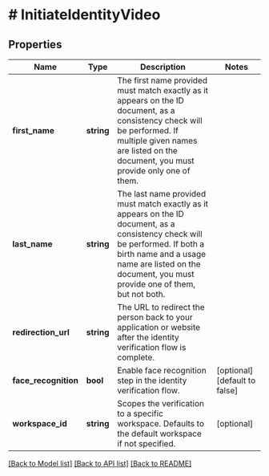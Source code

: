 # # InitiateIdentityVideo

## Properties

Name | Type | Description | Notes
------------ | ------------- | ------------- | -------------
**first_name** | **string** | The first name provided must match exactly as it appears on the ID document, as a consistency check will be performed. If multiple given names are listed on the document, you must provide only one of them. |
**last_name** | **string** | The last name provided must match exactly as it appears on the ID document, as a consistency check will be performed. If both a birth name and a usage name are listed on the document, you must provide one of them, but not both. |
**redirection_url** | **string** | The URL to redirect the person back to your application or website after the identity verification flow is complete. |
**face_recognition** | **bool** | Enable face recognition step in the identity verification flow. | [optional] [default to false]
**workspace_id** | **string** | Scopes the verification to a specific workspace. Defaults to the default workspace if not specified. | [optional]

[[Back to Model list]](../../README.md#models) [[Back to API list]](../../README.md#endpoints) [[Back to README]](../../README.md)
